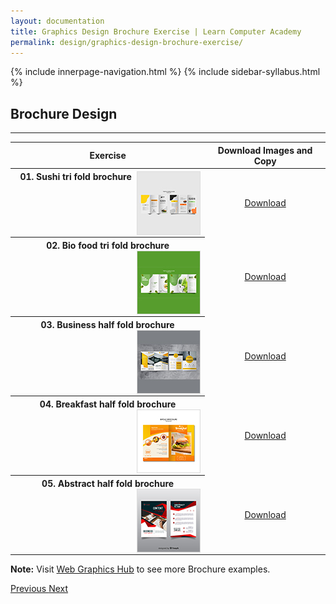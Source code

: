 ```yaml
---
layout: documentation
title: Graphics Design Brochure Exercise | Learn Computer Academy
permalink: design/graphics-design-brochure-exercise/
---
```

<div class="loader">
{% include innerpage-navigation.html %}
{% include sidebar-syllabus.html %}
 <div class="page-content">
  <div class="content-wrapper">
   <div class="row">
    <div class="col-md-9 content">
     <!-- Your content goes started here -->
     <div class="doc-content">
      <h2>Brochure Design</h2>
      <hr>
      <table class="table table-striped table-bordered">
       <thead class="thead-shades">
        <tr>
         <th scope="col">Exercise</th>
         <th scope="col">Download Images and Copy</th>
        </tr>
       </thead>
       <tbody>
        <style>
         th img {
          float: right;
          max-width: 100px;
          height: auto;
          display: inline-block;
          border: 1px solid #ddd;
         }
         tr td {
          text-align: center;
         }
         .table td {
          vertical-align: middle;
         }
        </style>
        <tr>
         <th scope="row">01. Sushi tri fold brochure <img src="{{ site.baseurl }}/../assets/img/graphics-design/brochure/thumbnail/brochure-tri-fold-01.jpg" alt="">
         </th>
         <td>
          <a href="{{ site.baseurl }}/../assets/img/graphics-design/brochure/brochure-tri-fold-01.jpg" class="btn btn-primary" download="LCA-brochure-01">Download</a>
         </td>
        </tr>
        <tr>
         <th scope="row">02. Bio food tri fold brochure <img src="{{ site.baseurl }}/../assets/img/graphics-design/brochure/thumbnail/brochure-tri-fold-02.jpg" alt="">
         </th>
         <td>
          <a href="{{ site.baseurl }}/../assets/img/graphics-design/brochure/brochure-tri-fold-02.jpg" class="btn btn-primary" download="LCA-brochure-02">Download</a>
         </td>
        </tr>
        <tr>
         <th scope="row">03. Business half fold brochure <img src="{{ site.baseurl }}/../assets/img/graphics-design/brochure/thumbnail/brochure-two-fold-01.jpg" alt="">
         </th>
         <td>
          <a href="{{ site.baseurl }}/../assets/img/graphics-design/brochure/brochure-two-fold-01.jpg" class="btn btn-primary" download="LCA-brochure-03">Download</a>
         </td>
        </tr>
        <tr>
         <th scope="row">04. Breakfast half fold brochure <img src="{{ site.baseurl }}/../assets/img/graphics-design/brochure/thumbnail/brochure-two-fold-02.jpg" alt="">
         </th>
         <td>
          <a href="{{ site.baseurl }}/../assets/img/graphics-design/brochure/brochure-two-fold-02.jpg" class="btn btn-primary" download="LCA-brochure-04">Download</a>
         </td>
        </tr>
        <tr>
         <th scope="row">05. Abstract half fold brochure <img src="{{ site.baseurl }}/../assets/img/graphics-design/brochure/thumbnail/brochure-two-fold-03.jpg" alt="">
         </th>
         <td>
          <a href="{{ site.baseurl }}/../assets/img/graphics-design/brochure/brochure-two-fold-03.jpg" class="btn btn-primary" download="LCA-brochure-05">Download</a>
         </td>
        </tr>
       </tbody>
      </table>
      <p class="note">
       <b>Note:</b> Visit <a href="https://webgraphicshub.com/works/brochure-trifold/" target="_blank">Web Graphics Hub</a> to see more Brochure examples.
      </p>
     </div>
     <!-- /.Your content goes ends here -->
     <div class="footer-btn d-flex justify-content-between">
      <a href="/design/graphics-design-brochure-intro" class="btn">
       <i class="fas fa-arrow-circle-left"></i>Previous </a>
      <a href="/design/graphics-design-visiting-card-intro" class="btn">Next <i class="fas fa-arrow-circle-right"></i>
      </a>
     </div>
     <!-- /.End of footer button -->
    </div>
    <!-- Right Sidebar Start--> <?php include '../../includes/right-sidebar-innerpage.php'; ?>
    <!-- Right-Sidebar End -->
   </div>
  </div>
